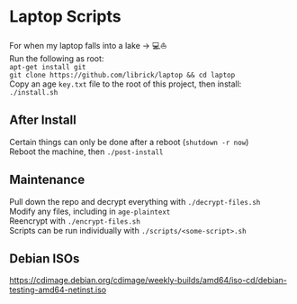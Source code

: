 # Laptop Scripts
For when my laptop falls into a lake -> 💻⛵  
Run the following as root:  
`apt-get install git`  
`git clone https://github.com/librick/laptop && cd laptop`  
Copy an age `key.txt` file to the root of this project, then install:  
`./install.sh`  

## After Install
Certain things can only be done after a reboot (`shutdown -r now`)  
Reboot the machine, then
`./post-install`  

## Maintenance
Pull down the repo and decrypt everything with `./decrypt-files.sh`  
Modify any files, including in `age-plaintext`  
Reencrypt with `./encrypt-files.sh`  
Scripts can be run individually with `./scripts/<some-script>.sh`  

## Debian ISOs
https://cdimage.debian.org/cdimage/weekly-builds/amd64/iso-cd/debian-testing-amd64-netinst.iso
